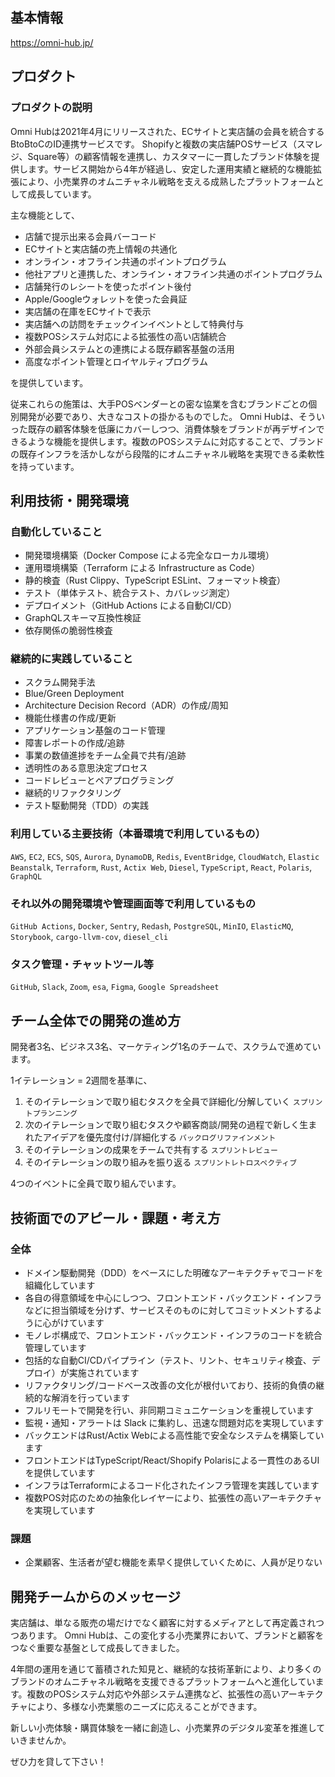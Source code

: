 ## 基本情報

https://omni-hub.jp/

## プロダクト

### プロダクトの説明

Omni Hubは2021年4月にリリースされた、ECサイトと実店舗の会員を統合するBtoBtoCのID連携サービスです。
Shopifyと複数の実店舗POSサービス（スマレジ、Square等）の顧客情報を連携し、カスタマーに一貫したブランド体験を提供します。サービス開始から4年が経過し、安定した運用実績と継続的な機能拡張により、小売業界のオムニチャネル戦略を支える成熟したプラットフォームとして成長しています。

主な機能として、

* 店舗で提示出来る会員バーコード
* ECサイトと実店舗の売上情報の共通化
* オンライン・オフライン共通のポイントプログラム
* 他社アプリと連携した、オンライン・オフライン共通のポイントプログラム
* 店舗発行のレシートを使ったポイント後付
* Apple/Googleウォレットを使った会員証
* 実店舗の在庫をECサイトで表示
* 実店舗への訪問をチェックインイベントとして特典付与
* 複数POSシステム対応による拡張性の高い店舗統合
* 外部会員システムとの連携による既存顧客基盤の活用
* 高度なポイント管理とロイヤルティプログラム

を提供しています。

従来これらの施策は、大手POSベンダーとの密な協業を含むブランドごとの個別開発が必要であり、大きなコストの掛かるものでした。
Omni Hubは、そういった既存の顧客体験を低廉にカバーしつつ、消費体験をブランドが再デザインできるような機能を提供します。複数のPOSシステムに対応することで、ブランドの既存インフラを活かしながら段階的にオムニチャネル戦略を実現できる柔軟性を持っています。

## 利用技術・開発環境

### 自動化していること

- 開発環境構築（Docker Compose による完全なローカル環境）
- 運用環境構築（Terraform による Infrastructure as Code）
- 静的検査（Rust Clippy、TypeScript ESLint、フォーマット検査）
- テスト（単体テスト、統合テスト、カバレッジ測定）
- デプロイメント（GitHub Actions による自動CI/CD）
- GraphQLスキーマ互換性検証
- 依存関係の脆弱性検査

### 継続的に実践していること

- スクラム開発手法
- Blue/Green Deployment
- Architecture Decision Record（ADR）の作成/周知
- 機能仕様書の作成/更新
- アプリケーション基盤のコード管理
- 障害レポートの作成/追跡
- 事業の数値進捗をチーム全員で共有/追跡
- 透明性のある意思決定プロセス
- コードレビューとペアプログラミング
- 継続的リファクタリング
- テスト駆動開発（TDD）の実践

### 利用している主要技術（本番環境で利用しているもの）

`AWS`, `EC2`, `ECS`, `SQS`, `Aurora`, `DynamoDB`, `Redis`, `EventBridge`, `CloudWatch`, `Elastic Beanstalk`, `Terraform`, `Rust`, `Actix Web`, `Diesel`, `TypeScript`, `React`, `Polaris`, `GraphQL`

### それ以外の開発環境や管理画面等で利用しているもの

`GitHub Actions`, `Docker`, `Sentry`, `Redash`, `PostgreSQL`, `MinIO`, `ElasticMQ`, `Storybook`, `cargo-llvm-cov`, `diesel_cli`

### タスク管理・チャットツール等

`GitHub`, `Slack`, `Zoom`, `esa`, `Figma`, `Google Spreadsheet`

## チーム全体での開発の進め方

開発者3名、ビジネス3名、マーケティング1名のチームで、スクラムで進めています。

1イテレーション = 2週間を基準に、

1. そのイテレーションで取り組むタスクを全員で詳細化/分解していく `スプリントプランニング`
1. 次のイテレーションで取り組むタスクや顧客商談/開発の過程で新しく生まれたアイデアを優先度付け/詳細化する `バックログリファインメント`
1. そのイテレーションの成果をチームで共有する `スプリントレビュー`
1. そのイテレーションの取り組みを振り返る `スプリントレトロスペクティブ`

4つのイベントに全員で取り組んでいます。

## 技術面でのアピール・課題・考え方

### 全体

- ドメイン駆動開発（DDD）をベースにした明確なアーキテクチャでコードを組織化しています
- 各自の得意領域を中心にしつつ、フロントエンド・バックエンド・インフラなどに担当領域を分けず、サービスそのものに対してコミットメントするように心がけています
- モノレポ構成で、フロントエンド・バックエンド・インフラのコードを統合管理しています
- 包括的な自動CI/CDパイプライン（テスト、リント、セキュリティ検査、デプロイ）が実施されています
- リファクタリング/コードベース改善の文化が根付いており、技術的負債の継続的な解消を行っています
- フルリモートで開発を行い、非同期コミュニケーションを重視しています
- 監視・通知・アラートは Slack に集約し、迅速な問題対応を実現しています
- バックエンドはRust/Actix Webによる高性能で安全なシステムを構築しています
- フロントエンドはTypeScript/React/Shopify Polarisによる一貫性のあるUIを提供しています
- インフラはTerraformによるコード化されたインフラ管理を実践しています
- 複数POS対応のための抽象化レイヤーにより、拡張性の高いアーキテクチャを実現しています

### 課題

- 企業顧客、生活者が望む機能を素早く提供していくために、人員が足りない

## 開発チームからのメッセージ

実店舗は、単なる販売の場だけでなく顧客に対するメディアとして再定義されつつあります。
Omni Hubは、この変化する小売業界において、ブランドと顧客をつなぐ重要な基盤として成長してきました。

4年間の運用を通じて蓄積された知見と、継続的な技術革新により、より多くのブランドのオムニチャネル戦略を支援できるプラットフォームへと進化しています。複数のPOSシステム対応や外部システム連携など、拡張性の高いアーキテクチャにより、多様な小売業態のニーズに応えることができます。

新しい小売体験・購買体験を一緒に創造し、小売業界のデジタル変革を推進していきませんか。

ぜひ力を貸して下さい！
